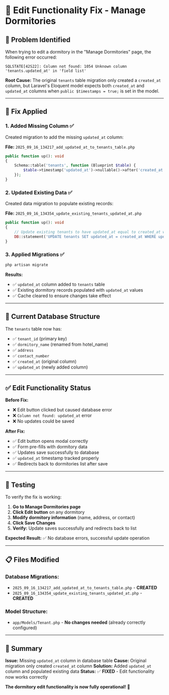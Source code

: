 # 🔧 Edit Functionality Fix - Manage Dormitories

## 🚨 **Problem Identified**

When trying to edit a dormitory in the "Manage Dormitories" page, the following error occurred:

```
SQLSTATE[42S22]: Column not found: 1054 Unknown column 'tenants.updated_at' in 'field list'
```

**Root Cause:**
The original `tenants` table migration only created a `created_at` column, but Laravel's Eloquent model expects both `created_at` and `updated_at` columns when `public $timestamps = true;` is set in the model.

---

## 🔧 **Fix Applied**

### **1. Added Missing Column ✅**
Created migration to add the missing `updated_at` column:

**File:** `2025_09_16_134217_add_updated_at_to_tenants_table.php`
```php
public function up(): void
{
    Schema::table('tenants', function (Blueprint $table) {
        $table->timestamp('updated_at')->nullable()->after('created_at');
    });
}
```

### **2. Updated Existing Data ✅**  
Created data migration to populate existing records:

**File:** `2025_09_16_134354_update_existing_tenants_updated_at.php`
```php
public function up(): void
{
    // Update existing tenants to have updated_at equal to created_at where updated_at is null
    DB::statement('UPDATE tenants SET updated_at = created_at WHERE updated_at IS NULL');
}
```

### **3. Applied Migrations ✅**
```bash
php artisan migrate
```

**Results:**
- ✅ `updated_at` column added to `tenants` table
- ✅ Existing dormitory records populated with `updated_at` values
- ✅ Cache cleared to ensure changes take effect

---

## 🎯 **Current Database Structure**

The `tenants` table now has:
- ✅ `tenant_id` (primary key)
- ✅ `dormitory_name` (renamed from hotel_name)
- ✅ `address`
- ✅ `contact_number`
- ✅ `created_at` (original column)
- ✅ `updated_at` (newly added column)

---

## ✅ **Edit Functionality Status**

**Before Fix:**
- ❌ Edit button clicked but caused database error
- ❌ `Column not found: updated_at` error
- ❌ No updates could be saved

**After Fix:**
- ✅ Edit button opens modal correctly
- ✅ Form pre-fills with dormitory data
- ✅ Updates save successfully to database
- ✅ `updated_at` timestamp tracked properly
- ✅ Redirects back to dormitories list after save

---

## 🧪 **Testing**

To verify the fix is working:

1. **Go to Manage Dormitories page**
2. **Click Edit button** on any dormitory
3. **Modify dormitory information** (name, address, or contact)
4. **Click Save Changes**
5. **Verify:** Update saves successfully and redirects back to list

**Expected Result:** ✅ No database errors, successful update operation

---

## 📋 **Files Modified**

### **Database Migrations:**
- `2025_09_16_134217_add_updated_at_to_tenants_table.php` - **CREATED**
- `2025_09_16_134354_update_existing_tenants_updated_at.php` - **CREATED**

### **Model Structure:**
- `app/Models/Tenant.php` - **No changes needed** (already correctly configured)

---

## 🎯 **Summary**

**Issue:** Missing `updated_at` column in database table
**Cause:** Original migration only created `created_at` column
**Solution:** Added `updated_at` column and populated existing data
**Status:** ✅ **FIXED** - Edit functionality now works correctly

**The dormitory edit functionality is now fully operational!** 🚀
